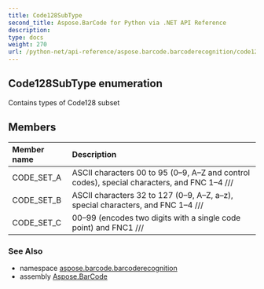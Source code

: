 ```yaml
---
title: Code128SubType
second_title: Aspose.BarCode for Python via .NET API Reference
description: 
type: docs
weight: 270
url: /python-net/api-reference/aspose.barcode.barcoderecognition/code128subtype/
---
```


## Code128SubType enumeration

Contains types of Code128 subset

## Members
| Member name | Description |
| :- | :- |
|CODE_SET_A|ASCII characters 00 to 95 (0–9, A–Z and control codes), special characters, and FNC 1–4 ///|
|CODE_SET_B|ASCII characters 32 to 127 (0–9, A–Z, a–z), special characters, and FNC 1–4 ///|
|CODE_SET_C|00–99 (encodes two digits with a single code point) and FNC1 ///|

### See Also

* namespace [aspose.barcode.barcoderecognition](/barcode/python-net/api-reference/aspose.barcode.barcoderecognition/)
* assembly [Aspose.BarCode](/barcode/python-net/api-reference/)


